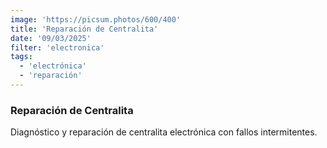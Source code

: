 ```yaml
---
image: 'https://picsum.photos/600/400'
title: 'Reparación de Centralita'
date: '09/03/2025'
filter: 'electronica'
tags:
  - 'electrónica'
  - 'reparación'
---
```


### Reparación de Centralita

Diagnóstico y reparación de centralita electrónica con fallos intermitentes.
